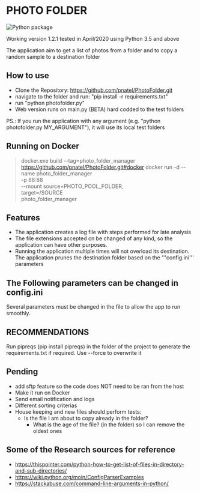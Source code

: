 # PHOTO FOLDER

![Python package](https://github.com/pnatel/PhotoFolder/workflows/Python%20package/badge.svg)

Working version 1.2.1 tested in April/2020 using Python 3.5 and above

The application aim to get a list of photos from a folder and to copy a random sample to a destination folder

## How to use

- Clone the Repository: <https://github.com/pnatel/PhotoFolder.git>
- navigate to the folder and run: "pip install -r requirements.txt"
- run "python photofolder.py"
- Web version runs on main.py (BETA) hard codded to the test folders

PS.: If you run the application with any argument (e.g. "python photofolder.py MY_ARGUMENT"), it will use its local test folders

## Running on Docker

> docker.exe build --tag=photo_folder_manager https://github.com/pnatel/PhotoFolder.git#docker 
> docker run  -d --name photo_folder_manager\
              -p 88:88 \
              --mount source=PHOTO_POOL_FOLDER,\
              target=/SOURCE \
              photo_folder_manager

## Features

- The application creates a log file with steps performed for late analysis
- The file extensions accepted cn be changed of any kind, so the application can have other purposes.
- Running the application multiple times will not overload its destination. The application prunes the destination folder based on the '''config.ini''' parameters

## The Following parameters can be changed in config.ini

Several parameters must be changed in the file to allow the app to run smoothly.

## RECOMMENDATIONS

Run pipreqs (pip install pipreqs) in the folder of the project to generate the requirements.txt if required.
Use --force to overwrite it

## Pending

- add sftp feature so the code does NOT need to be ran from the host
- Make it run on Docker
- Send email notification and logs
- Different sorting criterias
- House keeping and new files should perform tests:
  - Is the file I am about to copy already in the folder?
    - What is the age of the file? (in the folder) so I can remove the oldest ones

## Some of the Research sources for reference

- <https://thispointer.com/python-how-to-get-list-of-files-in-directory-and-sub-directories/>
- <https://wiki.python.org/moin/ConfigParserExamples>
- <https://stackabuse.com/command-line-arguments-in-python/>
